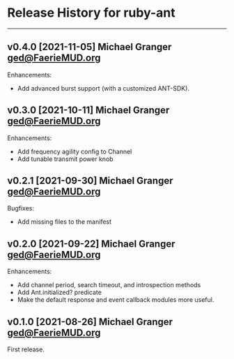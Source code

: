 # Release History for ruby-ant

---
## v0.4.0 [2021-11-05] Michael Granger <ged@FaerieMUD.org>

Enhancements:

- Add advanced burst support (with a customized ANT-SDK).


## v0.3.0 [2021-10-11] Michael Granger <ged@FaerieMUD.org>

Enhancements:

- Add frequency agility config to Channel
- Add tunable transmit power knob


## v0.2.1 [2021-09-30] Michael Granger <ged@FaerieMUD.org>

Bugfixes:

- Add missing files to the manifest



## v0.2.0 [2021-09-22] Michael Granger <ged@FaerieMUD.org>

Enhancements:

- Add channel period, search timeout, and introspection methods
- Add Ant.initialized? predicate
- Make the default response and event callback modules more useful.


## v0.1.0 [2021-08-26] Michael Granger <ged@FaerieMUD.org>

First release.

